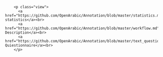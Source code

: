         <p class="view">
          <a href="https://github.com/OpenArabic/Annotation/blob/master/statistics.md">Detailed statistics</a><br>
          <a href="https://github.com/OpenArabic/Annotation/blob/master/workflow.md">Workflow Description</a><br>
          <a href="https://github.com/OpenArabic/Annotation/blob/master/text_questionnaire.md">Text Quiestionnaire</a><br>
        </p>